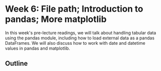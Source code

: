# Week 6: File path; Introduction to pandas; More matplotlib

In this week's pre-lecture readings, we will talk about handling tabular data using the pandas module, including how to load external data as a pandas DataFrames. We will also discuss how to work with date and datetime values in pandas and matplotlib.

## Outline

> ```{tableofcontents}
> ```